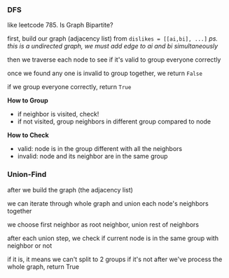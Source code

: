 ### DFS

like leetcode 785. Is Graph Bipartite?

first, build our graph (adjacency list) from `dislikes = [[ai,bi], ...]`
*ps. this is a undirected graph, we must add edge to ai and bi simultaneously*

then we traverse each node to see if it's valid to group everyone correctly

once we found any one is invalid to group together, we return `False`

if we group everyone correctly, return `True`

**How to Group**

- if neighbor is visited, check!
- if not visited, group neighbors in different group compared to node

**How to Check**

- valid: node is in the group different with all the neighbors
- invalid: node and its neighbor are in the same group

### Union-Find

after we build the graph (the adjacency list)

we can iterate through whole graph and union each node's neighbors together

we choose first neighbor as root neighbor, union rest of neighbors

after each union step, we check if current node is in the same group with neighbor or not

if it is, it means we can't split to 2 groups
if it's not after we've process the whole graph, return True